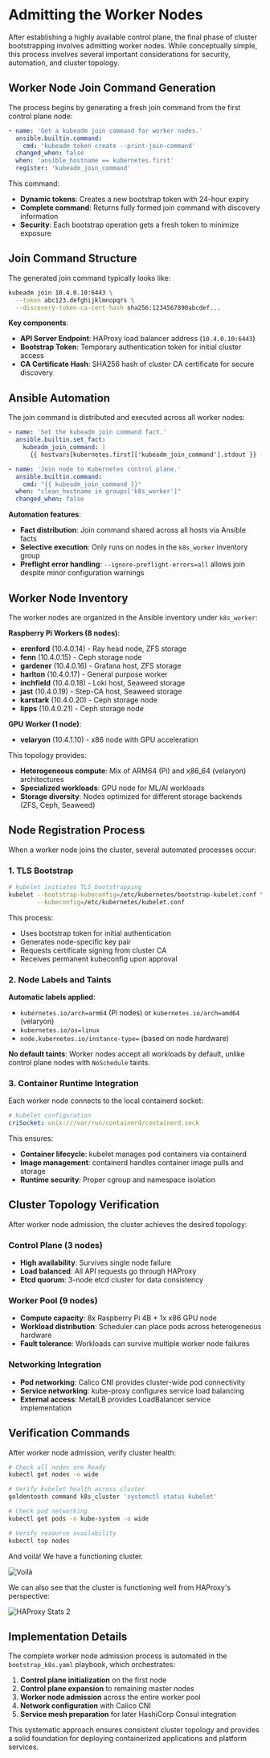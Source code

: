 # Admitting the Worker Nodes

After establishing a highly available control plane, the final phase of cluster bootstrapping involves admitting worker nodes. While conceptually simple, this process involves several important considerations for security, automation, and cluster topology.

## Worker Node Join Command Generation

The process begins by generating a fresh join command from the first control plane node:

```yaml
- name: 'Get a kubeadm join command for worker nodes.'
  ansible.builtin.command:
    cmd: 'kubeadm token create --print-join-command'
  changed_when: false
  when: 'ansible_hostname == kubernetes.first'
  register: 'kubeadm_join_command'
```

This command:
- **Dynamic tokens**: Creates a new bootstrap token with 24-hour expiry
- **Complete command**: Returns fully formed join command with discovery information
- **Security**: Each bootstrap operation gets a fresh token to minimize exposure

## Join Command Structure

The generated join command typically looks like:

```bash
kubeadm join 10.4.0.10:6443 \
  --token abc123.defghijklmnopqrs \
  --discovery-token-ca-cert-hash sha256:1234567890abcdef...
```

**Key components**:
- **API Server Endpoint**: HAProxy load balancer address (`10.4.0.10:6443`)
- **Bootstrap Token**: Temporary authentication token for initial cluster access
- **CA Certificate Hash**: SHA256 hash of cluster CA certificate for secure discovery

## Ansible Automation

The join command is distributed and executed across all worker nodes:

```yaml
- name: 'Set the kubeadm join command fact.'
  ansible.builtin.set_fact:
    kubeadm_join_command: |
      {{ hostvars[kubernetes.first]['kubeadm_join_command'].stdout }} --ignore-preflight-errors=all

- name: 'Join node to Kubernetes control plane.'
  ansible.builtin.command:
    cmd: "{{ kubeadm_join_command }}"
  when: "clean_hostname in groups['k8s_worker']"
  changed_when: false
```

**Automation features**:
- **Fact distribution**: Join command shared across all hosts via Ansible facts
- **Selective execution**: Only runs on nodes in the `k8s_worker` inventory group
- **Preflight error handling**: `--ignore-preflight-errors=all` allows join despite minor configuration warnings

## Worker Node Inventory

The worker nodes are organized in the Ansible inventory under `k8s_worker`:

**Raspberry Pi Workers (8 nodes)**:
- **erenford** (10.4.0.14) - Ray head node, ZFS storage
- **fenn** (10.4.0.15) - Ceph storage node
- **gardener** (10.4.0.16) - Grafana host, ZFS storage
- **harlton** (10.4.0.17) - General purpose worker
- **inchfield** (10.4.0.18) - Loki host, Seaweed storage
- **jast** (10.4.0.19) - Step-CA host, Seaweed storage
- **karstark** (10.4.0.20) - Ceph storage node
- **lipps** (10.4.0.21) - Ceph storage node

**GPU Worker (1 node)**:
- **velaryon** (10.4.1.10) - x86 node with GPU acceleration

This topology provides:
- **Heterogeneous compute**: Mix of ARM64 (Pi) and x86_64 (velaryon) architectures
- **Specialized workloads**: GPU node for ML/AI workloads
- **Storage diversity**: Nodes optimized for different storage backends (ZFS, Ceph, Seaweed)

## Node Registration Process

When a worker node joins the cluster, several automated processes occur:

### 1. TLS Bootstrap
```bash
# kubelet initiates TLS bootstrapping
kubelet --bootstrap-kubeconfig=/etc/kubernetes/bootstrap-kubelet.conf \
        --kubeconfig=/etc/kubernetes/kubelet.conf
```

This process:
- Uses bootstrap token for initial authentication
- Generates node-specific key pair
- Requests certificate signing from cluster CA
- Receives permanent kubeconfig upon approval

### 2. Node Labels and Taints

**Automatic labels applied**:
- `kubernetes.io/arch=arm64` (Pi nodes) or `kubernetes.io/arch=amd64` (velaryon)
- `kubernetes.io/os=linux`
- `node.kubernetes.io/instance-type=` (based on node hardware)

**No default taints**: Worker nodes accept all workloads by default, unlike control plane nodes with `NoSchedule` taints.

### 3. Container Runtime Integration

Each worker node connects to the local containerd socket:

```yaml
# kubelet configuration
criSocket: unix:///var/run/containerd/containerd.sock
```

This ensures:
- **Container lifecycle**: kubelet manages pod containers via containerd
- **Image management**: containerd handles container image pulls and storage
- **Runtime security**: Proper cgroup and namespace isolation

## Cluster Topology Verification

After worker node admission, the cluster achieves the desired topology:

### Control Plane (3 nodes)
- **High availability**: Survives single node failure
- **Load balanced**: All API requests go through HAProxy
- **Etcd quorum**: 3-node etcd cluster for data consistency

### Worker Pool (9 nodes)
- **Compute capacity**: 8x Raspberry Pi 4B + 1x x86 GPU node
- **Workload distribution**: Scheduler can place pods across heterogeneous hardware
- **Fault tolerance**: Workloads can survive multiple worker node failures

### Networking Integration
- **Pod networking**: Calico CNI provides cluster-wide pod connectivity
- **Service networking**: kube-proxy configures service load balancing
- **External access**: MetalLB provides LoadBalancer service implementation

## Verification Commands

After worker node admission, verify cluster health:

```bash
# Check all nodes are Ready
kubectl get nodes -o wide

# Verify kubelet health across cluster
goldentooth command k8s_cluster 'systemctl status kubelet'

# Check pod networking
kubectl get pods -n kube-system -o wide

# Verify resource availability
kubectl top nodes
```

And voilà! We have a functioning cluster.

![Voilà](./images/014_voila.png)

We can also see that the cluster is functioning well from HAProxy's perspective:

![HAProxy Stats 2](./images/014_haproxy_stats_2.png)

## Implementation Details

The complete worker node admission process is automated in the `bootstrap_k8s.yaml` playbook, which orchestrates:

1. **Control plane initialization** on the first node
2. **Control plane expansion** to remaining master nodes  
3. **Worker node admission** across the entire worker pool
4. **Network configuration** with Calico CNI
5. **Service mesh preparation** for later HashiCorp Consul integration

This systematic approach ensures consistent cluster topology and provides a solid foundation for deploying containerized applications and platform services.
